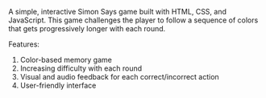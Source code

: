 A simple, interactive Simon Says game built with HTML, CSS, and JavaScript.
This game challenges the player to follow a sequence of colors that gets progressively longer with each round.

Features:
 1. Color-based memory game
 2. Increasing difficulty with each round
 3. Visual and audio feedback for each correct/incorrect action
 4. User-friendly interface
